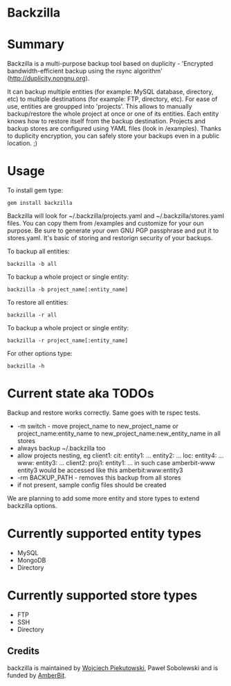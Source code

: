 Backzilla
=========

Summary
=======
Backzilla is a multi-purpose backup tool based on duplicity - 'Encrypted bandwidth-efficient backup using the rsync algorithm' (http://duplicity.nongnu.org).

It can backup multiple entities (for example: MySQL database, directory, etc) to multiple destinations (for example: FTP, directory, etc). For ease of use, entities are groupped into 'projects'. This allows to manually backup/restore the whole project at once or one of its entities. Each entity knows how to restore itself from the backup destination. Projects and backup stores are configured using YAML files (look in /examples). Thanks to duplicity encryption, you can safely store your backups even in a public location. ;)

Usage
=====
To install gem type:

    gem install backzilla

Backzilla will look for ~/.backzilla/projects.yaml and ~/.backzilla/stores.yaml files. You can copy them from /examples and customize for your oun purpose. Be sure to generate your own GNU PGP passphrase and put it to stores.yaml. It's basic of storing and restorign security of your backups.

To backup all entities:

    backzilla -b all

To backup a whole project or single entity:

    backzilla -b project_name[:entity_name]

To restore all entities:

    backzilla -r all

To backup a whole project or single entity:

    backzilla -r project_name[:entity_name]

For other options type:

    backzilla -h

Current state aka TODOs
=======================
Backup and restore works correctly. Same goes with te rspec tests.

- -m switch - move project_name to new_project_name or project_name:entity_name to new_project_name:new_entity_name in all stores
- always backup ~/.backzilla too
- allow projects nesting, eg
    client1:
      cit:
        entity1:
          ...
        entity2:
          ...
      loc:
        entity4:
          ...
      www:
        entity3:
          ...
    client2:
      proj1:
        entity1:
          ...
  in such case amberbit-www entity3 would be accessed like this amberbit:www:entity3
- -rm BACKUP_PATH - removes this backup from all stores
- if not present, sample config files should be created

We are planning to add some more entity and store types to extend backzilla options.

Currently supported entity types
======================
- MySQL
- MongoDB
- Directory

Currently supported store types
=====================
- FTP
- SSH
- Directory

Credits
-------
backzilla is maintained by [Wojciech Piekutowski](http://piekutowski.net), Paweł Sobolewski and is funded by [AmberBit](http://amberbit.com).

